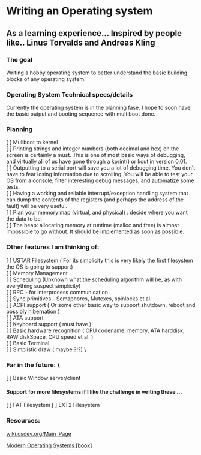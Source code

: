# Writing an Operating system 
## As a learning experience... Inspired by people like.. Linus Torvalds and Andreas Kling


### The goal
Writing a hobby operating system to better understand the basic building blocks of any operating system.



### Operating System Technical specs/details
Currently the operating system is in the planning fase. 
I hope to soon have the basic output and booting sequence with multiboot done.


### Planning

[ ] Muliboot to kernel \
[ ] Printing strings and integer numbers (both decimal and hex) on the screen is certainly a must. This is one of most basic ways of debugging, and virtually all of us have gone through a kprint() or kout in version 0.01. \
[ ] Outputting to a serial port will save you a lot of debugging time. You don't have to fear losing information due to scrolling. You will be able to test your OS from a console, filter interesting debug messages, and automatize some tests. \
[ ] Having a working and reliable interrupt/exception handling system that can dump the contents of the registers (and perhaps the address of the fault) will be very useful. \
[ ] Plan your memory map (virtual, and physical) : decide where you want the data to be. \
[ ] The heap: allocating memory at runtime (malloc and free) is almost impossible to go without. It should be implemented as soon as possible.


### Other features I am thinking of:
[ ] USTAR Filesystem ( For its simplicity this is very likely the first filesystem the OS is going to support) \
[ ] Memory Management \
[ ] Scheduling (Unknown what the scheduling algorithm will be, as with everything suspect simplicity) \
[ ] RPC - for interprocess communication \
[ ] Sync primitives  - Semaphores, Mutexes, spinlocks et al. \
[ ] ACPI support ( Or some other basic way to support shutdown, reboot and possibly hibernation ) \
[ ] ATA support \
[ ] Keyboard support ( must have ) \
[ ] Basic hardware recognition ( CPU codename, memory, ATA harddisk, RAW diskSpace, CPU speed et al. ) \
[ ] Basic Terminal \
[ ] Simplistic draw ( maybe ?!?) \
### Far in the future: \
[ ] Basic Window server/client 
#### Support for more filesystems if I like the challenge in writing these ...
[ ] FAT Filesystem
[ ] EXT2 Filesystem



### Resources:

[wiki.osdev.org/Main_Page](wiki.osdev.org/Main_Page)

[Modern Operating Systems [book]](https://www.amazon.com/Modern-Operating-Systems-Tanenbaum-Andrew/dp/1292061421/ref=sr_1_1?__mk_nl_NL=%C3%85M%C3%85%C5%BD%C3%95%C3%91&dchild=1&keywords=Modern+Operating+systems&qid=1619967779&sr=8-1)

